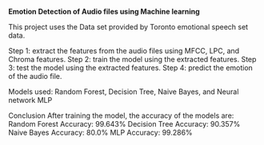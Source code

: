 **Emotion Detection of Audio files using Machine learning**

This project uses the Data set provided by Toronto emotional speech set data.

Step 1: extract the features from the audio files using MFCC, LPC, and Chroma features.
Step 2: train the model using the extracted features.
Step 3: test the model using the extracted features.
Step 4: predict the emotion of the audio file.

Models used: Random Forest, Decision Tree, Naive Bayes, and Neural network MLP

Conclusion After training the model, the accuracy of the models are:
Random Forest Accuracy: 99.643%
Decision Tree Accuracy: 90.357%
Naive Bayes Accuracy: 80.0%
MLP Accuracy: 99.286%
